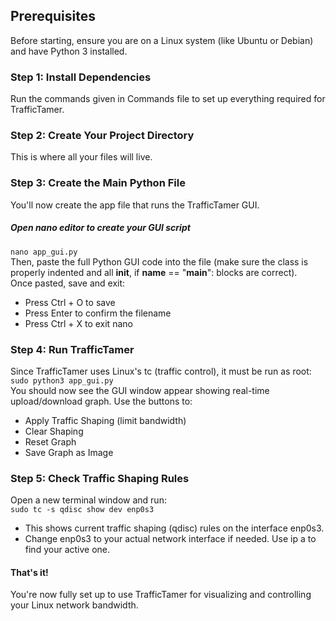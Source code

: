 ## Prerequisites
Before starting, ensure you are on a Linux system (like Ubuntu or Debian) and have Python 3 installed.

### Step 1: Install Dependencies
Run the commands given in Commands file to set up everything required for TrafficTamer.

### Step 2: Create Your Project Directory
This is where all your files will live.

### Step 3: Create the Main Python File
You'll now create the app file that runs the TrafficTamer GUI.
##### Open nano editor to create your GUI script
```nano app_gui.py```<br>
Then, paste the full Python GUI code into the file (make sure the class is properly indented and all __init__, if __name__ == "__main__": blocks are correct).
<br>
Once pasted, save and exit:
- Press Ctrl + O to save
- Press Enter to confirm the filename
- Press Ctrl + X to exit nano

### Step 4: Run TrafficTamer
Since TrafficTamer uses Linux's tc (traffic control), it must be run as root:<br>
```sudo python3 app_gui.py```<br>
You should now see the GUI window appear showing real-time upload/download graph. Use the buttons to:
- Apply Traffic Shaping (limit bandwidth)
- Clear Shaping
- Reset Graph
- Save Graph as Image

### Step 5: Check Traffic Shaping Rules
Open a new terminal window and run:<br>
```sudo tc -s qdisc show dev enp0s3```<br>
- This shows current traffic shaping (qdisc) rules on the interface enp0s3.
- Change enp0s3 to your actual network interface if needed. Use ip a to find your active one.


#### That's it!
You're now fully set up to use TrafficTamer for visualizing and controlling your Linux network bandwidth.
